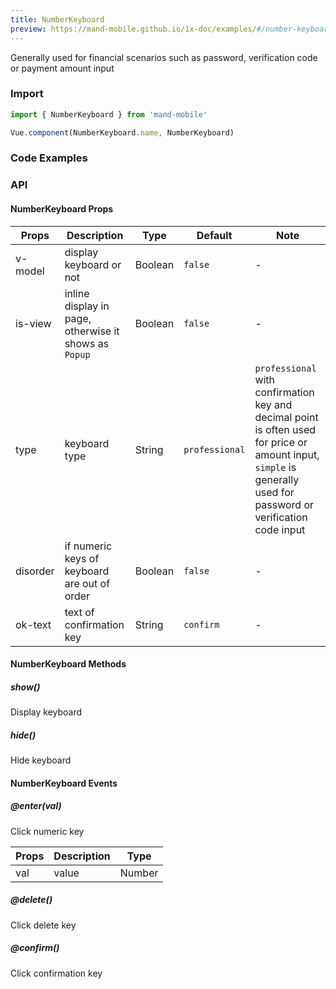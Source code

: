 ```yaml
---
title: NumberKeyboard
preview: https://mand-mobile.github.io/1x-doc/examples/#/number-keyboard
---
```


Generally used for financial scenarios such as password, verification code or payment amount input

### Import

```javascript
import { NumberKeyboard } from 'mand-mobile'

Vue.component(NumberKeyboard.name, NumberKeyboard)
```

### Code Examples
<!-- DEMO -->

### API

#### NumberKeyboard Props
|Props | Description | Type | Default | Note |
|----|-----|------|------|------|
|v-model|display keyboard or not|Boolean|`false`|-|
|is-view|inline display in page, otherwise it shows as `Popup`|Boolean|`false`|-|
|type|keyboard type|String|`professional`|`professional` with confirmation key and decimal point is often used for price or amount input, `simple` is generally used for password or verification code input|
|disorder|if numeric keys of keyboard are out of order|Boolean|`false`| -|
|ok-text|text of confirmation key|String|`confirm`|-|

#### NumberKeyboard Methods

##### show()
Display keyboard

##### hide()
Hide keyboard

#### NumberKeyboard Events

##### @enter(val)
Click numeric key

|Props | Description | Type|
|----|-----|------|
|val | value | Number|

##### @delete()
Click delete key

##### @confirm()
Click confirmation key
